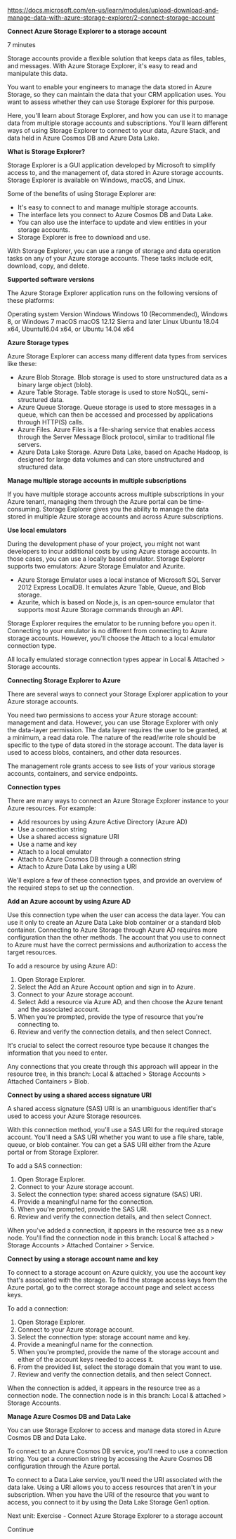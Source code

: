 https://docs.microsoft.com/en-us/learn/modules/upload-download-and-manage-data-with-azure-storage-explorer/2-connect-storage-account

**Connect Azure Storage Explorer to a storage account**

7 minutes

Storage accounts provide a flexible solution that keeps data as files, tables, and messages. With Azure Storage Explorer, it's easy to read and manipulate this data.

You want to enable your engineers to manage the data stored in Azure Storage, so they can maintain the data that your CRM application uses. You want to assess whether they can use Storage Explorer for this purpose.

Here, you'll learn about Storage Explorer, and how you can use it to manage data from multiple storage accounts and subscriptions. You'll learn different ways of using Storage Explorer to connect to your data, Azure Stack, and data held in Azure Cosmos DB and Azure Data Lake.


**What is Storage Explorer?**

Storage Explorer is a GUI application developed by Microsoft to simplify access to, and the management of, data stored in Azure storage accounts. Storage Explorer is available on Windows, macOS, and Linux.

Some of the benefits of using Storage Explorer are:
* It's easy to connect to and manage multiple storage accounts.
* The interface lets you connect to Azure Cosmos DB and Data Lake.
* You can also use the interface to update and view entities in your storage accounts.
* Storage Explorer is free to download and use.

With Storage Explorer, you can use a range of storage and data operation tasks on any of your Azure storage accounts. These tasks include edit, download, copy, and delete.


**Supported software versions**

The Azure Storage Explorer application runs on the following versions of these platforms:

Operating system    Version
Windows    Windows 10 (Recommended), Windows 8, or Windows 7
macOS    macOS 12.12 Sierra and later
Linux    Ubuntu 18.04 x64, Ubuntu16.04 x64, or Ubuntu 14.04 x64


**Azure Storage types**

Azure Storage Explorer can access many different data types from services like these:

* Azure Blob Storage. Blob storage is used to store unstructured data as a binary large object (blob).
* Azure Table Storage. Table storage is used to store NoSQL, semi-structured data.
* Azure Queue Storage. Queue storage is used to store messages in a queue, which can then be accessed and processed by applications through HTTP(S) calls.
* Azure Files. Azure Files is a file-sharing service that enables access through the Server Message Block protocol, similar to traditional file servers.
* Azure Data Lake Storage. Azure Data Lake, based on Apache Hadoop, is designed for large data volumes and can store unstructured and structured data.


**Manage multiple storage accounts in multiple subscriptions**

If you have multiple storage accounts across multiple subscriptions in your Azure tenant, managing them through the Azure portal can be time-consuming. Storage Explorer gives you the ability to manage the data stored in multiple Azure storage accounts and across Azure subscriptions.

**Use local emulators**

During the development phase of your project, you might not want developers to incur additional costs by using Azure storage accounts. In those cases, you can use a locally based emulator. Storage Explorer supports two emulators: Azure Storage Emulator and Azurite.
* Azure Storage Emulator uses a local instance of Microsoft SQL Server 2012 Express LocalDB. It emulates Azure Table, Queue, and Blob storage.
* Azurite, which is based on Node.js, is an open-source emulator that supports most Azure Storage commands through an API.

Storage Explorer requires the emulator to be running before you open it. Connecting to your emulator is no different from connecting to Azure storage accounts. However, you'll choose the Attach to a local emulator connection type.

All locally emulated storage connection types appear in Local & Attached > Storage accounts.


**Connecting Storage Explorer to Azure**

There are several ways to connect your Storage Explorer application to your Azure storage accounts.

You need two permissions to access your Azure storage account: management and data. However, you can use Storage Explorer with only the data-layer permission. The data layer requires the user to be granted, at a minimum, a read data role. The nature of the read/write role should be specific to the type of data stored in the storage account. The data layer is used to access blobs, containers, and other data resources.

The management role grants access to see lists of your various storage accounts, containers, and service endpoints.


**Connection types**

There are many ways to connect an Azure Storage Explorer instance to your Azure resources. For example:

* Add resources by using Azure Active Directory (Azure AD)
* Use a connection string
* Use a shared access signature URI
* Use a name and key
* Attach to a local emulator
* Attach to Azure Cosmos DB through a connection string
* Attach to Azure Data Lake by using a URI

We'll explore a few of these connection types, and provide an overview of the required steps to set up the connection.


**Add an Azure account by using Azure AD**

Use this connection type when the user can access the data layer. You can use it only to create an Azure Data Lake blob container or a standard blob container. Connecting to Azure Storage through Azure AD requires more configuration than the other methods. The account that you use to connect to Azure must have the correct permissions and authorization to access the target resources.

To add a resource by using Azure AD:
1. Open Storage Explorer.
2. Select the Add an Azure Account option and sign in to Azure.
3. Connect to your Azure storage account.
4. Select Add a resource via Azure AD, and then choose the Azure tenant and the associated account.
5. When you're prompted, provide the type of resource that you're connecting to.
6. Review and verify the connection details, and then select Connect.

It's crucial to select the correct resource type because it changes the information that you need to enter.

Any connections that you create through this approach will appear in the resource tree, in this branch: Local & attached > Storage Accounts > Attached Containers > Blob.


**Connect by using a shared access signature URI**

A shared access signature (SAS) URI is an unambiguous identifier that's used to access your Azure Storage resources.

With this connection method, you'll use a SAS URI for the required storage account. You'll need a SAS URI whether you want to use a file share, table, queue, or blob container. You can get a SAS URI either from the Azure portal or from Storage Explorer.

To add a SAS connection:

1. Open Storage Explorer.
2. Connect to your Azure storage account.
3. Select the connection type: shared access signature (SAS) URI.
4. Provide a meaningful name for the connection.
5. When you're prompted, provide the SAS URI.
6. Review and verify the connection details, and then select Connect.

When you've added a connection, it appears in the resource tree as a new node. You'll find the connection node in this branch: Local & attached > Storage Accounts > Attached Container > Service.


**Connect by using a storage account name and key**

To connect to a storage account on Azure quickly, you use the account key that's associated with the storage. To find the storage access keys from the Azure portal, go to the correct storage account page and select access keys.

To add a connection:
1. Open Storage Explorer.
2. Connect to your Azure storage account.
3. Select the connection type: storage account name and key.
4. Provide a meaningful name for the connection.
5. When you're prompted, provide the name of the storage account and either of the account keys needed to access it.
6. From the provided list, select the storage domain that you want to use.
7. Review and verify the connection details, and then select Connect.

When the connection is added, it appears in the resource tree as a connection node. The connection node is in this branch: Local & attached > Storage Accounts.


**Manage Azure Cosmos DB and Data Lake**

You can use Storage Explorer to access and manage data stored in Azure Cosmos DB and Data Lake.

To connect to an Azure Cosmos DB service, you'll need to use a connection string. You get a connection string by accessing the Azure Cosmos DB configuration through the Azure portal.

To connect to a Data Lake service, you'll need the URI associated with the data lake. Using a URI allows you to access resources that aren't in your subscription. When you have the URI of the resource that you want to access, you connect to it by using the Data Lake Storage Gen1 option.


Next unit: Exercise - Connect Azure Storage Explorer to a storage account

Continue

